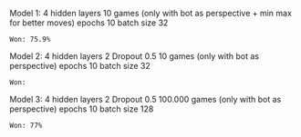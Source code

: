 Model 1:
    4 hidden layers
    10 games (only with bot as perspective + min max for better moves)
    epochs 10
    batch size 32

    Won: 75.9%
Model 2:
    4 hidden layers
    2 Dropout 0.5
    10 games (only with bot as perspective)
    epochs 10
    batch size 32

    Won: 
Model 3:
    4 hidden layers
    2 Dropout 0.5
    100.000 games (only with bot as perspective)
    epochs 10
    batch size 128

    Won: 77%
